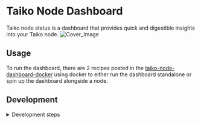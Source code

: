 # Taiko Node Dashboard

Taiko node status is a dashboard that provides quick and digestible insights into your Taiko node.
![Cover_Image](https://github.com/wolfderechter/taiko-node-dashboard/assets/60930264/8a18073f-848c-421f-9e81-4aae5482737e)

## Usage

To run the dashboard, there are 2 recipes posted in the [taiko-node-dashboard-docker](https://github.com/wolfderechter/taiko-node-dashboard-docker) using docker to either run the dashboard standalone or spin up the dashboard alongside a node.

## Development

<details>
<summary>Development steps</summary>

### Pre-installation

Make sure you have **node** and **npm** installed on your system. You can do it by:

`brew install node`
`brew install npm`

### Installation

To use the [taiko-node-dashboard](https://github.com/wolfderechter/taiko-node-dashboard) you need to install **pnpm**:

`pnpm install`

### Development Usage

You can start the application with the following code:

`pnpm start`

</details>

